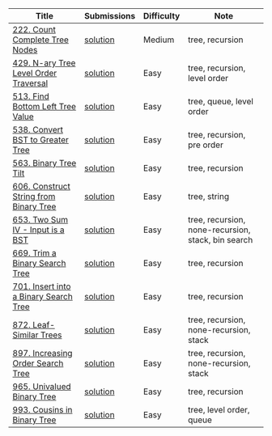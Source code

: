 |Title|Submissions|Difficulty|Note|
|------|------|------|------|
[222. Count Complete Tree Nodes](https://leetcode.com/problems/count-complete-tree-nodes/)|[solution](https://github.com/zybotian/leetcode/blob/master/src/main/java/tree/CountNodes.java)|Medium|tree, recursion|
[429. N-ary Tree Level Order Traversal](https://leetcode.com/problems/n-ary-tree-level-order-traversal/)|[solution](https://github.com/zybotian/leetcode/blob/master/src/main/java/tree/NaryTreeLevelOrder.java)|Easy|tree, recursion, level order|
[513. Find Bottom Left Tree Value](https://leetcode.com/problems/find-bottom-left-tree-value/)|[solution](https://github.com/zybotian/leetcode/blob/master/src/main/java/tree/FindBottomLeftValue.java)|Easy|tree, queue, level order|
[538. Convert BST to Greater Tree](https://leetcode.com/problems/convert-bst-to-greater-tree/)|[solution](https://github.com/zybotian/leetcode/blob/master/src/main/java/tree/ConvertBST.java)|Easy|tree, recursion, pre order|
[563. Binary Tree Tilt](https://leetcode.com/problems/binary-tree-tilt/)|[solution](https://github.com/zybotian/leetcode/blob/master/src/main/java/tree/FindTilt.java)|Easy|tree, recursion|
[606. Construct String from Binary Tree](https://leetcode.com/problems/construct-string-from-binary-tree/)|[solution](https://github.com/zybotian/leetcode/blob/master/src/main/java/tree/Tree2str.java)|Easy|tree, string|
[653. Two Sum IV - Input is a BST](https://leetcode.com/problems/two-sum-iv-input-is-a-bst/)|[solution](https://github.com/zybotian/leetcode/blob/master/src/main/java/tree/FindTarget.java)|Easy|tree, recursion, none-recursion, stack, bin search|
[669. Trim a Binary Search Tree](https://leetcode.com/problems/trim-a-binary-search-tree/)|[solution](https://github.com/zybotian/leetcode/blob/master/src/main/java/tree/TrimBST.java)|Easy|tree, recursion|
[701. Insert into a Binary Search Tree](https://leetcode.com/problems/insert-into-a-binary-search-tree/)|[solution](https://github.com/zybotian/leetcode/blob/master/src/main/java/tree/InsertIntoBST.java)|Easy|tree, recursion|
[872. Leaf-Similar Trees](https://leetcode.com/problems/leaf-similar-trees/)|[solution](https://github.com/zybotian/leetcode/blob/master/src/main/java/tree/LeafSimilar.java)|Easy|tree, recursion, none-recursion, stack|
[897. Increasing Order Search Tree](https://leetcode.com/problems/increasing-order-search-tree/)|[solution](https://github.com/zybotian/leetcode/blob/master/src/main/java/tree/IncreasingBST.java)|Easy|tree, recursion, none-recursion, stack|
[965. Univalued Binary Tree](https://leetcode.com/problems/univalued-binary-tree/)|[solution](https://github.com/zybotian/leetcode/blob/master/src/main/java/tree/IsUnivalTree.java)|Easy|tree, recursion|
[993. Cousins in Binary Tree](https://leetcode.com/problems/cousins-in-binary-tree/)|[solution](https://github.com/zybotian/leetcode/blob/master/src/main/java/tree/IsCousins.java)|Easy|tree, level order, queue|
